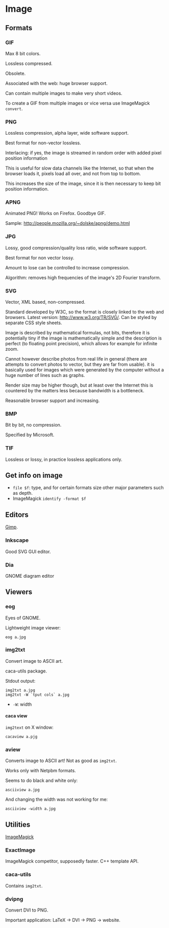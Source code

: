 # Image

## Formats

### GIF

Max 8 bit colors.

Lossless compressed.

Obsolete.

Associated with the web: huge browser support.

Can contain multiple images to make very short videos.

To create a GIF from multiple images or vice versa use ImageMagick `convert`.

### PNG

Lossless compression, alpha layer, wide software support.

Best format for non-vector lossless.

Interlacing: if yes, the image is streamed in random order with added pixel position information

This is useful for slow data channels like the Internet, so that when the browser loads it, pixels load all over, and not from top to bottom.

This increases the size of the image, since it is then necessary to keep bit position information.

### APNG

Animated PNG! Works on Firefox. Goodbye GIF.

Sample: <http://people.mozilla.org/~dolske/apng/demo.html>

### JPG

Lossy, good compression/quality loss ratio, wide software support.

Best format for non vector lossy.

Amount to lose can be controlled to increase compression.

Algorithm: removes high frequencies of the image's 2D Fourier transform.

### SVG

Vector, XML based, non-compressed.

Standard developed by W3C, so the format is closely linked to the web and browsers. Latest version: <http://www.w3.org/TR/SVG/>. Can be styled by separate CSS style sheets.

Image is described by mathematical formulas, not bits, therefore it is potentially tiny if the image is mathematically simple and the description is perfect (to floating point precision), which allows for example for infinite zoom.

Cannot however describe photos from real life in general (there are attempts to convert photos to vector, but they are far from usable). it is basically used for images which were generated by the computer without a huge number of lines such as graphs.

Render size may be higher though, but at least over the Internet this is countered by the matters less because bandwidth is a bottleneck.

Reasonable browser support and increasing.

### BMP

Bit by bit, no compression.

Specified by Microsoft.

### TIF

Lossless or lossy, in practice lossless applications only.

## Get info on image

- `file $f`: type, and for certain formats size other major parameters such as depth.
- ImageMagick `identify -format $f`

## Editors

[Gimp](gimp.md).

### Inkscape

Good SVG GUI editor.

### Dia

GNOME diagram editor

## Viewers

### eog

Eyes of GNOME.

Lightweight image viewer:

    eog a.jpg

### img2txt

Convert image to ASCII art.

caca-utils package.

Stdout output:

    img2txt a.jpg
    img2txt -W `tput cols` a.jpg

- `-W`: width

#### caca view

`img2text` on X window:

    cacaview a.pjg

### aview

Converts image to ASCII art! Not as good as `img2txt`.

Works only with Netpbm formats.

Seems to do black and white only:

    asciiview a.jpg

And changing the width was not working for me:

    asciiview -width a.jpg

## Utilities

[ImageMagick](imagemagick.md)

### ExactImage

ImageMagick competitor, supposedly faster. C++ template API.

### caca-utils

Contains `img2txt`.

### dvipng

Convert DVI to PNG.

Important application: LaTeX -> DVI -> PNG -> website.

